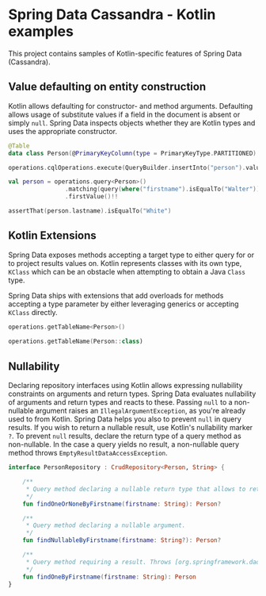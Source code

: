 # Spring Data Cassandra - Kotlin examples

This project contains samples of Kotlin-specific features of Spring Data (Cassandra).

## Value defaulting on entity construction

Kotlin allows defaulting for constructor- and method arguments. 
Defaulting allows usage of substitute values if a field in the document is absent or simply `null`. 
Spring Data inspects objects whether they are Kotlin types and uses the appropriate constructor.

```kotlin
@Table
data class Person(@PrimaryKeyColumn(type = PrimaryKeyType.PARTITIONED) val firstname: String? = "", val lastname: String = "White")

operations.cqlOperations.execute(QueryBuilder.insertInto("person").value("firstname", "Walter"))

val person = operations.query<Person>()
				.matching(query(where("firstname").isEqualTo("Walter")))
				.firstValue()!!

assertThat(person.lastname).isEqualTo("White")
```

## Kotlin Extensions

Spring Data exposes methods accepting a target type to either query for or to project results values on. 
Kotlin represents classes with its own type, `KClass` which can be an obstacle when attempting to obtain a Java `Class` type.

Spring Data ships with extensions that add overloads for methods accepting a type parameter by either leveraging generics or accepting `KClass` directly.

```kotlin
operations.getTableName<Person>()
 
operations.getTableName(Person::class)
```

## Nullability

Declaring repository interfaces using Kotlin allows expressing nullability constraints on arguments and return types. Spring Data evaluates nullability of arguments and return types and reacts to these. Passing `null` to a non-nullable argument raises an `IllegalArgumentException`, as you're already used to from Kotlin. Spring Data helps you also to prevent `null` in query results. If you wish to return a nullable result, use Kotlin's nullability marker `?`. To prevent `null` results, declare the return type of a query method as non-nullable. In the case a query yields no result, a non-nullable query method throws `EmptyResultDataAccessException`.  

```kotlin
interface PersonRepository : CrudRepository<Person, String> {

	/**
	 * Query method declaring a nullable return type that allows to return null values.
	 */
	fun findOneOrNoneByFirstname(firstname: String): Person?

	/**
	 * Query method declaring a nullable argument.
	 */
	fun findNullableByFirstname(firstname: String?): Person?

	/**
	 * Query method requiring a result. Throws [org.springframework.dao.EmptyResultDataAccessException] if no result is found.
	 */
	fun findOneByFirstname(firstname: String): Person
}
```
